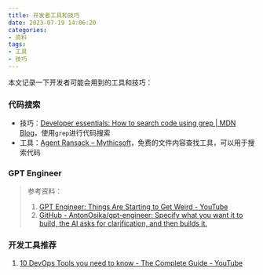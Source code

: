 ```yaml
---
title: 开发者工具和技巧
date: 2023-07-19 14:06:20
categories:
- 资料
tags:
- 工具
- 技巧 
---
```

本文记录一下开发者可能会用到的工具和技巧：
<!--more-->
### 代码搜索
- 技巧：[Developer essentials: How to search code using grep | MDN Blog](https://developer.mozilla.org/en-US/blog/searching-code-with-grep/)，使用`grep`进行代码搜索
- 工具：[Agent Ransack – Mythicsoft](https://www.mythicsoft.com/agentransack/)，免费的文件内容查找工具，可以用于搜索代码

### GPT Engineer

> 参考资料：
> 1. [GPT Engineer: Things Are Starting to Get Weird - YouTube](https://www.youtube.com/watch?v=FPZONhA0C60)
> 2. [GitHub - AntonOsika/gpt-engineer: Specify what you want it to build, the AI asks for clarification, and then builds it.](https://github.com/AntonOsika/gpt-engineer)

### 开发工具推荐
1. [10 DevOps Tools you need to know - The Complete Guide - YouTube](https://www.youtube.com/watch?v=UMQGyeAnfFE&ab_channel=TechWorldwithNana)
